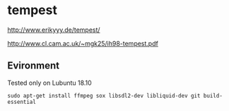 # tempest
http://www.erikyyy.de/tempest/

http://www.cl.cam.ac.uk/~mgk25/ih98-tempest.pdf

## Evironment
Tested only on Lubuntu 18.10


```sudo apt-get install ffmpeg sox libsdl2-dev libliquid-dev git build-essential```
